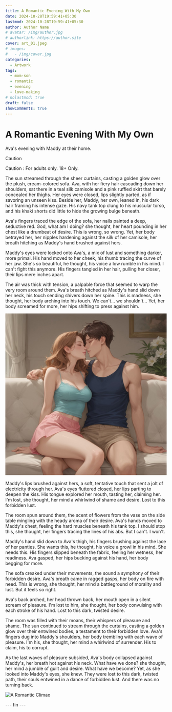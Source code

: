 ```yaml
---
title: A Romantic Evening With My Own
date: 2024-10-28T19:59:41+05:30
lastmod: 2024-10-28T19:59:41+05:30
author: Author Name
# avatar: /img/author.jpg
# authorlink: https://author.site
cover: art_01.jpeg
# images:
#   - /img/cover.jpg
categories:
  - Artwork
tags:
  - mom-son
  - romantic
  - evening
  - love-making
# nolastmod: true
draft: false
showComments: true
---
```


# A Romantic Evening With My Own

Ava's evening with Maddy at their home.

<!--more-->

> [!CAUTION]
> Caution : For adults only. 18+ Only.

The sun streamed through the sheer curtains, casting a golden glow over the plush, cream-colored sofa. Ava, with her fiery hair cascading down her shoulders, sat there in a teal silk camisole and a pink ruffled skirt that barely concealed her thighs. Her eyes were closed, lips slightly parted, as if savoring an unseen kiss. Beside her, Maddy, her own, leaned in, his dark hair framing his intense gaze. His navy tank top clung to his muscular torso, and his khaki shorts did little to hide the growing bulge beneath.

Ava's fingers traced the edge of the sofa, her nails painted a deep, seductive red. God, what am I doing? she thought, her heart pounding in her chest like a drumbeat of desire. This is wrong, so wrong. Yet, her body betrayed her, her nipples hardening against the silk of her camisole, her breath hitching as Maddy's hand brushed against hers.

Maddy's eyes were locked onto Ava's, a mix of lust and something darker, more primal. His hand moved to her cheek, his thumb tracing the curve of her jaw. She's so beautiful, he thought, his voice a low rumble in his mind. I can't fight this anymore. His fingers tangled in her hair, pulling her closer, their lips mere inches apart.

The air was thick with tension, a palpable force that seemed to warp the very room around them. Ava's breath hitched as Maddy's hand slid down her neck, his touch sending shivers down her spine. This is madness, she thought, her body arching into his touch. We can't... we shouldn't... Yet, her body screamed for more, her hips shifting to press against him.

![A Romantic Evening With My Own](art_01.jpeg)

Maddy's lips brushed against hers, a soft, tentative touch that sent a jolt of electricity through her. Ava's eyes fluttered closed, her lips parting to deepen the kiss. His tongue explored her mouth, tasting her, claiming her. I'm lost, she thought, her mind a whirlwind of shame and desire. Lost to this forbidden lust.

The room spun around them, the scent of flowers from the vase on the side table mingling with the heady aroma of their desire. Ava's hands moved to Maddy's chest, feeling the hard muscles beneath his tank top. I should stop this, she thought, her fingers tracing the lines of his abs. But I can't. I won't.

Maddy's hand slid down to Ava's thigh, his fingers brushing against the lace of her panties. She wants this, he thought, his voice a growl in his mind. She needs this. His fingers slipped beneath the fabric, feeling her wetness, her readiness. Ava gasped, her hips bucking against his hand, her body begging for more.

The sofa creaked under their movements, the sound a symphony of their forbidden desire. Ava's breath came in ragged gasps, her body on fire with need. This is wrong, she thought, her mind a battleground of morality and lust. But it feels so right.

Ava's back arched, her head thrown back, her mouth open in a silent scream of pleasure. I'm lost to him, she thought, her body convulsing with each stroke of his hand. Lost to this dark, twisted desire.

The room was filled with their moans, their whispers of pleasure and shame. The sun continued to stream through the curtains, casting a golden glow over their entwined bodies, a testament to their forbidden love. Ava's fingers dug into Maddy's shoulders, her body trembling with each wave of pleasure. I'm his, she thought, her mind a whirlwind of surrender. His to claim, his to corrupt.

As the last waves of pleasure subsided, Ava's body collapsed against Maddy's, her breath hot against his neck. What have we done? she thought, her mind a jumble of guilt and desire. What have we become? Yet, as she looked into Maddy's eyes, she knew. They were lost to this dark, twisted path, their souls entwined in a dance of forbidden lust. And there was no turning back.

![A Romantic Climax](https://image.civitai.com/xG1nkqKTMzGDvpLrqFT7WA/9e65db3d-c612-4d70-943d-006b439764d5/original=true,quality=90/HMRCZFS6ANRKA8HYVKXESNQQM0.jpeg)

--- fin ---
